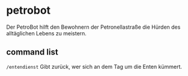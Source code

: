 # petrobot
Der PetroBot hilft den Bewohnern der Petronellastraße die Hürden des alltäglichen Lebens zu meistern.

## command list
`/entendienst` Gibt zurück, wer sich an dem Tag um die Enten kümmert.
